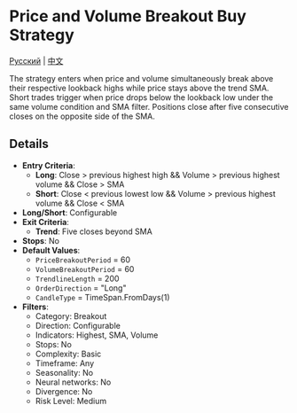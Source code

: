 # Price and Volume Breakout Buy Strategy
[Русский](README_ru.md) | [中文](README_cn.md)

The strategy enters when price and volume simultaneously break above their respective lookback highs while price stays above the trend SMA. Short trades trigger when price drops below the lookback low under the same volume condition and SMA filter. Positions close after five consecutive closes on the opposite side of the SMA.

## Details
- **Entry Criteria**:
  - **Long**: Close > previous highest high && Volume > previous highest volume && Close > SMA
  - **Short**: Close < previous lowest low && Volume > previous highest volume && Close < SMA
- **Long/Short**: Configurable
- **Exit Criteria**:
  - **Trend**: Five closes beyond SMA
- **Stops**: No
- **Default Values**:
  - `PriceBreakoutPeriod` = 60
  - `VolumeBreakoutPeriod` = 60
  - `TrendlineLength` = 200
  - `OrderDirection` = "Long"
  - `CandleType` = TimeSpan.FromDays(1)
- **Filters**:
  - Category: Breakout
  - Direction: Configurable
  - Indicators: Highest, SMA, Volume
  - Stops: No
  - Complexity: Basic
  - Timeframe: Any
  - Seasonality: No
  - Neural networks: No
  - Divergence: No
  - Risk Level: Medium
